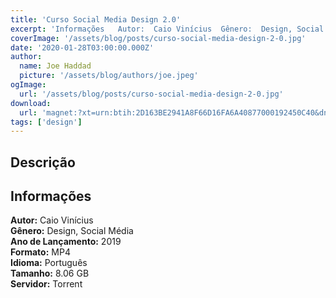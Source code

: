 ```yaml
---
title: 'Curso Social Media Design 2.0'
excerpt: 'Informações   Autor:  Caio Vinícius  Gênero:  Design, Social Média  Ano de Lançamento:  2019  Formato:  MP4  Idioma:  Português  Tamanho:  8.06 GB  Servidor:  To'
coverImage: '/assets/blog/posts/curso-social-media-design-2-0.jpg'
date: '2020-01-28T03:00:00.000Z'
author:
  name: Joe Haddad
  picture: '/assets/blog/authors/joe.jpeg'
ogImage:
  url: '/assets/blog/posts/curso-social-media-design-2-0.jpg'
download:
  url: 'magnet:?xt=urn:btih:2D163BE2941A8F66D16FA6A40877000192450C40&dn=Curso%20Social%20Media%20Design%202.0&tr=udp%3a%2f%2ftracker.openbittorrent.com%3a1337%2fannounce&tr=udp%3a%2f%2ftracker.opentrackr.org%3a1337%2fannounce'
tags: ['design']
---
```

<h2>Descrição</h2>
<h2>Informações</h2><p><strong>Autor:</strong> Caio Vinícius<br/><strong>Gênero:</strong> Design, Social Média<br/><strong>Ano de Lançamento:</strong> 2019<br/><strong>Formato:</strong> MP4<br/><strong>Idioma:</strong> Português<br/><strong>Tamanho:</strong> 8.06 GB<br/><strong>Servidor:</strong> Torrent</p>